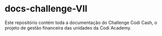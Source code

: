 # docs-challenge-VII
Este repositório contém toda a documentação do Challenge Codi Cash, o projeto de gestão financeira das unidades da Codi Academy.
